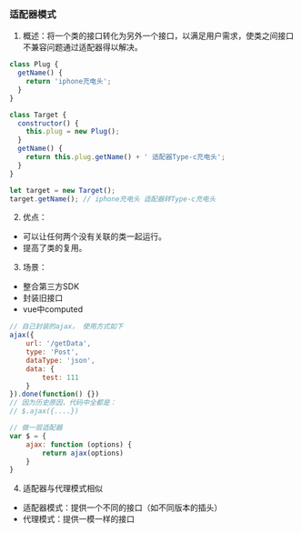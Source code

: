 ### 适配器模式
1. 概述：将一个类的接口转化为另外一个接口，以满足用户需求，使类之间接口不兼容问题通过适配器得以解决。
```js
class Plug {
  getName() {
    return 'iphone充电头';
  }
}

class Target {
  constructor() {
    this.plug = new Plug();
  }
  getName() {
    return this.plug.getName() + ' 适配器Type-c充电头';
  }
}

let target = new Target();
target.getName(); // iphone充电头 适配器转Type-c充电头
```

2. 优点：
* 可以让任何两个没有关联的类一起运行。
* 提高了类的复用。

3. 场景：
* 整合第三方SDK
* 封装旧接口
* vue中computed
```js
// 自己封装的ajax， 使用方式如下
ajax({
    url: '/getData',
    type: 'Post',
    dataType: 'json',
    data: {
        test: 111
    }
}).done(function() {})
// 因为历史原因，代码中全都是：
// $.ajax({....})

// 做一层适配器
var $ = {
    ajax: function (options) {
        return ajax(options)
    }
}
```
4. 适配器与代理模式相似
* 适配器模式：提供一个不同的接口（如不同版本的插头）
* 代理模式：提供一模一样的接口